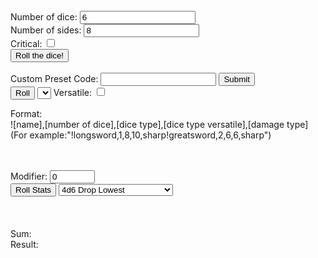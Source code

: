 <html>
     <head>
          <script type="text/javascript" src="tower.js"></script>
     </head>
     <body  onload="initQuote()">
          <form  name="input" id="input" action="">
               <br>
               <label for="numberDice">Number of dice:</label>
               <input type="number" size="5" name="numberDice" id="numberDice" value="6" min="1">
               <br>
               <label for="sides">Number of sides:</label>
               <input type="number" size="5" name="sides" id="sides" value="8" min="2">
               <br>
               <label for="critBox">Critical: </label>
               <input type="checkbox" id="critBox" name="critBox" value="1">
               <br>
               <button type="button" onClick="varSet()">Roll the dice!</button>
               <br>
               <br>
               <label for="setPreset">Custom Preset Code: </label>
               <input name="setPreset" id="setPreset">
               <button type="button" onClick="preSet()">Submit</button>
               <br>
               <button type="button" onClick="rollSet()">Roll</button>
               <select name="presetMenu" id="presetMenu">
               </select>
               <label for="versBox">Versatile: </label>
               <input type="checkbox" id="versBox" name="versBox" value="1">
               <br>
               <p>
                    Format: 
                    <br>
                    ![name],[number of dice],[dice type],[dice type versatile],[damage type] (For example:"!longsword,1,8,10,sharp!greatsword,2,6,6,sharp")
               </p>
               <br>
               <br>
               <label for="mods">Modifier: </label>
               <input type="number" size="5" name="mods" id="mods" value="0" max="999" min="-999">
               <br>
               <button type="button" onClick="statRoll()">Roll Stats</button>
               <select name="rollType" id="rollType">
                    <option value="fourDSixDrop">4d6 Drop Lowest</option>
                    <option value="threeDSix">3d6</option>
                    <option value="threeDSixDropPT">3d6 Drop Lowest + 3</option>
                    <option value="insanity">1d20 (use at your own risk)</option>
               </select>
               <br>
               <br>
               <output name="rngQuote" id="rngQuote"></output>
               <br>
               <br>
               <label for="total">Sum: </label>
               <output name="total" id="total"></output>
               <br>
               <label for="result">Result: </label>
               <output name="result" id="result"></output>
          </form>
     </body>
</html>
